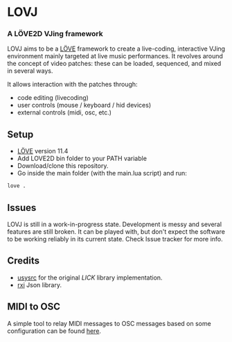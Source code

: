 # LOVJ
### A LÖVE2D VJing framework 

LOVJ aims to be a [LÖVE](https://love2d.org/) framework to create a live-coding, interactive VJing environment mainly targeted at live music performances.
It revolves around the concept of video patches: these can be loaded, sequenced, and mixed in several ways.

It allows interaction with the patches through:
- code editing (livecoding)
- user controls (mouse / keyboard / hid devices)
- external controls (midi, osc, etc.)


## Setup
- [LÖVE](https://love2d.org/) version 11.4
- Add LOVE2D bin folder to your PATH variable
- Download/clone this repository.
- Go inside the main folder (with the main.lua script) and run:
```sh
love .
```

## Issues
LOVJ is still in a work-in-progress state. Development is messy and several features are still broken. 
It can be played with, but don't expect the software to be working reliably in its current state. Check Issue tracker for more info.


## Credits
- [usysrc](https://github.com/usysrc) for the original *LICK* library implementation.
- [rxi](https://github.com/rxi) Json library.


## MIDI to OSC
A simple tool to relay MIDI messages to OSC messages based on some configuration can be found [here](https://github.com/merumerutho/MIDI2OSC).